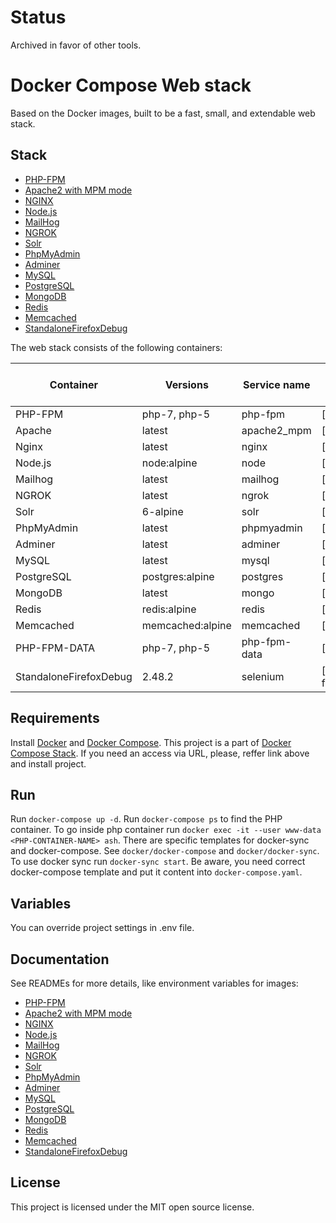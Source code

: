 # Status
Archived in favor of other tools.

# Docker Compose Web stack
Based on the Docker images, built to be a fast, small, and extendable web stack.

## Stack
* [PHP-FPM](https://github.com/ahomy/alpine-php_fpm)
* [Apache2 with MPM mode](https://github.com/ahomy/alpine-apache)
* [NGINX](https://github.com/ahomy/alpine-nginx)
* [Node.js](https://github.com/nodejs/docker-node)
* [MailHog](https://github.com/mailhog/MailHog)
* [NGROK](https://github.com/ahomy/alpine-ngrok)
* [Solr](https://github.com/docker-solr/docker-solr)
* [PhpMyAdmin](https://github.com/phpmyadmin/docker)
* [Adminer](https://github.com/TimWolla/docker-adminer)
* [MySQL](https://github.com/docker-library/mysql)
* [PostgreSQL](https://github.com/docker-library/postgres)
* [MongoDB](https://github.com/docker-library/mongo)
* [Redis](https://github.com/docker-library/redis)
* [Memcached](https://github.com/docker-library/memcached)
* [StandaloneFirefoxDebug](https://github.com/SeleniumHQ/docker-selenium/tree/master/StandaloneFirefoxDebug)


The web stack consists of the following containers:

| Container | Versions | Service name | Image | Enabled by default |
| --------- | -------- | ------------ | ----- | ------------------ |
| PHP-FPM                   | php-7, php-5       | php-fpm     | [akhomy/alpine-php_fpm]                     | ✓ |
| Apache                    | latest             | apache2_mpm | [akhomy/alpine-apache]                      | ✓ |
| Nginx                     | latest             | nginx       | [akhomy/alpine-nginx]                       | ✓ |
| Node.js                   | node:alpine        | node        | [node]                                       |   |
| Mailhog                   | latest             | mailhog     | [mailhog/mailhog]                            | ✓ |
| NGROK                     | latest             | ngrok       | [akhomy/alpine-ngrok]                       | ✓ |
| Solr                      | 6-alpine           | solr        | [solr]                                       |   |
| PhpMyAdmin                | latest             | phpmyadmin  | [phpmyadmin/phpmyadmin]                      | ✓ |
| Adminer                   | latest             | adminer     | [adminer]                                    |   |
| MySQL                     | latest             | mysql       | [mysql]                                      | ✓ |
| PostgreSQL                | postgres:alpine    | postgres    | [postgres]                                   |   |
| MongoDB                   | latest             | mongo       | [mongo]                                      |   |
| Redis                     | redis:alpine       | redis       | [redis]                                      |   |
| Memcached                 | memcached:alpine   | memcached   | [memcached]                                  |   |
| PHP-FPM-DATA              | php-7, php-5       | php-fpm-data| [akhomy/alpine-php_fpm]                     |   |
| StandaloneFirefoxDebug    | 2.48.2             | selenium    | [selenium/standalone-firefox-debug]          |   |

## Requirements

Install [Docker](https://docs.docker.com/engine/installation) and [Docker Compose](https://docs.docker.com/compose/install).
This project is a part of [Docker Compose Stack](https://github.com/akhomy/docker-compose-stack). If you need an access
via URL, please, reffer link above and install project.

## Run
Run `docker-compose up -d`. Run `docker-compose ps` to find the PHP container.
To go inside php container run `docker exec -it --user www-data <PHP-CONTAINER-NAME> ash`.
There are specific templates for docker-sync and docker-compose. See `docker/docker-compose` and `docker/docker-sync`.
To use docker sync run `docker-sync start`. Be aware, you need correct docker-compose template and put it content into
`docker-compose.yaml`.

## Variables
You can override project settings in .env file.

## Documentation
See READMEs for more details, like environment variables for images:

* [PHP-FPM](https://github.com/ahomy/alpine-php_fpm/blob/php-7/README.md)
* [Apache2 with MPM mode](https://github.com/ahomy/alpine-apache/blob/master/README.md)
* [NGINX](https://github.com/ahomy/alpine-nginx/blob/master/README.md)
* [Node.js](https://github.com/nodejs/docker-node)
* [MailHog](https://github.com/mailhog/MailHog/blob/master/README.md)
* [NGROK](https://github.com/ahomy/alpine-ngrok/blob/master/README.md)
* [Solr](https://github.com/docker-solr/docker-solr)
* [PhpMyAdmin](https://github.com/phpmyadmin/docker)
* [Adminer](https://github.com/TimWolla/docker-adminer)
* [MySQL](https://github.com/docker-library/mysql)
* [PostgreSQL](https://github.com/docker-library/postgres)
* [MongoDB](https://github.com/docker-library/mongo)
* [Redis](https://github.com/docker-library/redis)
* [Memcached](https://github.com/docker-library/memcached)
* [StandaloneFirefoxDebug](https://github.com/SeleniumHQ/docker-selenium/tree/master/StandaloneFirefoxDebug)

## License

This project is licensed under the MIT open source license.
